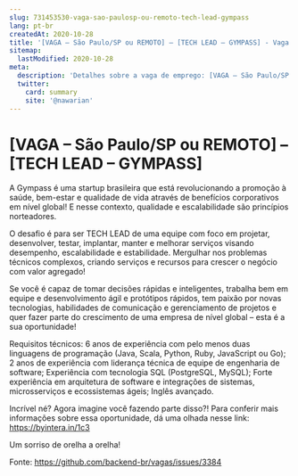 ```yaml
---
slug: 731453530-vaga-sao-paulosp-ou-remoto-tech-lead-gympass
lang: pt-br
createdAt: 2020-10-28
title: '[VAGA – São Paulo/SP ou REMOTO] – [TECH LEAD – GYMPASS] - Vaga de Emprego'
sitemap:
  lastModified: 2020-10-28
meta:
  description: 'Detalhes sobre a vaga de emprego: [VAGA – São Paulo/SP ou REMOTO] – [TECH LEAD – GYMPASS]'
  twitter:
    card: summary
    site: '@nawarian'
---
```


# [VAGA – São Paulo/SP ou REMOTO] – [TECH LEAD – GYMPASS]

A Gympass é uma startup brasileira que está revolucionando a promoção à saúde, bem-estar e qualidade de vida através de benefícios corporativos em nível global! E nesse contexto, qualidade e escalabilidade são princípios norteadores.

O desafio é para ser TECH LEAD de uma equipe com foco em projetar, desenvolver, testar, implantar, manter e melhorar serviços visando desempenho, escalabilidade e estabilidade. Mergulhar nos problemas técnicos complexos, criando serviços e recursos para crescer o negócio com valor agregado!

Se você é capaz de tomar decisões rápidas e inteligentes, trabalha bem em equipe e desenvolvimento ágil e protótipos rápidos, tem paixão por novas tecnologias, habilidades de comunicação e gerenciamento de projetos e quer fazer parte do crescimento de uma empresa de nível global – esta é a sua oportunidade!

Requisitos técnicos:
6 anos de experiência com pelo menos duas linguagens de programação (Java, Scala, Python, Ruby, JavaScript ou Go);
2 anos de experiência com liderança técnica de equipe de engenharia de software;
Experiência com tecnologia SQL (PostgreSQL, MySQL);
Forte experiência em arquitetura de software e integrações de sistemas, microsserviços e ecossistemas ágeis;
Inglês avançado. 

Incrível né? Agora imagine você fazendo parte disso?! Para conferir mais informações sobre essa oportunidade, dá uma olhada nesse link: https://byintera.in/1c3
 
Um sorriso de orelha a orelha!

Fonte: https://github.com/backend-br/vagas/issues/3384